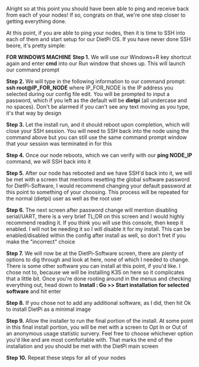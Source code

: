 Alright so at this point you should have been able to ping and receive back from each of your nodes!  If so, congrats on that, we're one step closer to getting everything done.

At this point, if you are able to ping your nodes, then it is time to SSH into each of them and start setup for our DietPi OS.  If you have never done SSH beore, it's pretty simple:

**FOR WINDOWS MACHINE**
**Step 1.** We will use our Windows+R key shortcut again and enter **cmd** into our Run window that shows up.  This will launch our command prompt

**Step 2.** We will type in the following information to our command prompt: **ssh root@IP_FOR_NODE** where IP_FOR_NODE is the IP address you selected during our config file edit.  You will be prompted to input a password, which if you left as the default will be **dietpi** (all undercase and no spaces).  Don't be alarmed if you can't see any text moving as you type, it's that way by design

**Step 3.** Let the install run, and it should reboot upon completion, which will close your SSH session.  You will need to SSH back into the node using the command above but you can still use the same command prompt window that your session was terminated in for this

**Step 4.** Once our node reboots, which we can verify with our **ping NODE_IP** command, we will SSH back into it

**Step 5.** After our node has rebooted and we have SSH'd back into it, we will be met with a screen that mentions resetting the global software password for DietPi-Software, I would recommend changing your default password at this point to something of your choosing.  This process will be repeated for the normal (dietpi) user as well as the root user

**Step 6.** The next screen after password change will mention disabling serial/UART, there is a very brief TL;DR on this screen and I would highly recommend reading it.  If you think you will use this console, then keep it enabled.  I will not be needing it so I will disable it for my install.  This can be enabled/disabled within the config after install as well, so don't fret if you make the "incorrect" choice

**Step 7.** We will now be at the DietPi-Software screen, there are plenty of options to dig through and look at here, none of which I needed to change.  There is some other software you can install at this point, if you'd like.  I chose not to, because we will be installing K3S on here so it complicates that a little bit.  Once you're done rooting around in the menus and checking everything out, head down to **Install     : Go >> Start installation for selected software** and hit enter

**Step 8.** If you chose not to add any additional software, as I did, then hit Ok to install DietPi as a minimal image

**Step 9.** Allow the installer to run the final portion of the install.  At some point in this final install portion, you will be met with a screen to Opt In or Out of an anonymous usage statistic survery.  Feel free to choose whichever option you'd like and are most comfortable with.  That marks the end of the installation and you should be met with the DietPi main screen

**Step 10.** Repeat these steps for all of your nodes

